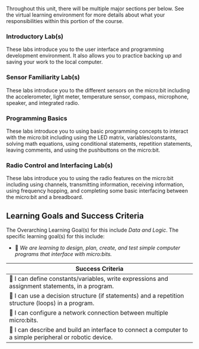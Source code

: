 Throughout this unit, there will be multiple major sections per below. See the virtual learning environment for more details about what your responsibilities within this portion of the course.

### Introductory Lab(s)
These labs introduce you to the user interface and programming development environment. It also allows you to practice backing up and saving your work to the local computer.

### Sensor Familiarity Lab(s)
These labs introduce you to the different sensors on the micro:bit including the accelerometer, light meter, temperature sensor, compass, microphone, speaker, and integrated radio.

### Programming Basics
These labs introduce you to using basic programming concepts to interact with the micro:bit including using the LED matrix, variables/constants, solving math equations, using conditional statements, repetition statements, leaving comments, and using the pushbuttons on the micro:bit.

### Radio Control and Interfacing Lab(s)
These labs introduce you to using the radio features on the micro:bit including using channels, transmitting information, receiving information, using frequency hopping, and completing some basic interfacing between the micro:bit and a breadboard.

## Learning Goals and Success Criteria

The Overarching Learning Goal(s) for this include _Data and Logic_.
The specific learning goal(s) for this include:

  * &#x1F4D8; _We are learning to design, plan, create, and test simple computer programs that interface with micro:bits._ 

| Success Criteria |
| ---------------- |
| &#x1F4D8; I can define constants/variables, write expressions and assignment statements, in a program. |
| &#x1F4D8; I can use a decision structure (if statements) and a repetition structure (loops) in a program. |
| &#x1F4D8; I can configure a network connection between multiple micro:bits. |
| &#x1F4D8; I can describe and build an interface to connect a computer to a simple peripheral or robotic device. |

<!--

| &#x1F4D8; I can trace the operation of a system consisting of a computer, a program, an interface, and external hardware to ensure that the interface circuit functions properly. |
| &#x1F4D8; I can use a design process to plan, write, and test a computer program to control a micro:bit. |

-->